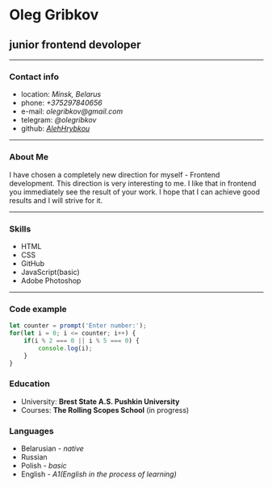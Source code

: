 # Oleg Gribkov
## junior frontend devoloper
---
### Contact info
* location: _Minsk, Belarus_
* phone: _+375297840656_
* e-mail: _olegribkov@gmail.com_
* telegram: _@olegribkov_
* github: _[AlehHrybkou](https://github.com/AlehHrybkou)_
___
### About Me
I have chosen a completely new direction for myself - Frontend development. This direction is very interesting to me. I like that in frontend you immediately see the result of your work. I hope that I can achieve good results and I will strive for it.
___
### Skills
* HTML
* CSS
* GitHub
* JavaScript(basic)
* Adobe Photoshop
___
### Code example
``` javascript
let counter = prompt('Enter number:');
for(let i = 0; i <= counter; i++) {
    if(i % 2 === 0 || i % 5 === 0) {
        console.log(i);
    }
}
```
### Education
* University: __Brest State A.S. Pushkin University__
* Courses: __The Rolling Scopes School__ (in progress)
### Languages
* Belarusian - _native_
* Russian
* Polish - _basic_
* English - _A1(English in the process of learning)_